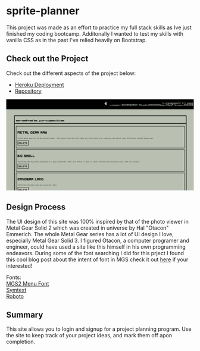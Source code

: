 # sprite-planner

This project was made as an effort to practice my full stack skills as Ive just finished my coding bootcamp. Additonally I wanted to test my skills with vanilla CSS as in the past I've relied heavily on Bootstrap.

## Check out the Project

Check out the different aspects of the project below:

- [Heroku Deployment]()
- [Repository](https://github.com/johnathanmann/sprite-planner)

![Screenshot of site](./client/src/assets/imgs/sprite-planner.png)

## Design Process

The UI design of this site was 100% inspired by that of the photo viewer in Metal Gear Solid 2 which was created in universe by Hal "Otacon" Emmerich. The whole Metal Gear series has a lot of UI design I love, especially Metal Gear Solid 3. I figured Otacon, a computer programer and engineer, could have used a site like this himself in his own programming endeavors. During some of the font searching I did for this prject I found this cool blog post about the intent of font in MGS check it out [here](https://metalgearstuff.wordpress.com/2020/01/29/the-fonts-of-metal-gear-solid/) if your interested!

Fonts: <br/>
[MGS2 Menu Font](https://fontmeme.com/fonts/mgs2-menu-font/)<br/>
[Symtext](https://www.dafont.com/symtext.font?text=Project+Title%3A)<br/>
[Roboto](https://fonts.google.com/specimen/Roboto?category=Serif,Sans+Serif)<br/>

## Summary
This site allows you to login and signup for a project planning program. Use the site to keep track of your project ideas, and mark them off apon completion.
